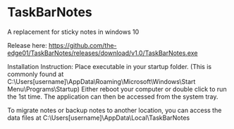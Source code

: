# TaskBarNotes
A replacement for sticky notes in windows 10

Release here: https://github.com/the-edge01/TaskBarNotes/releases/download/v1.0/TaskBarNotes.exe

Installation Instruction: Place executable in your startup folder. (This is commonly found at C:\Users[username]\AppData\Roaming\Microsoft\Windows\Start Menu\Programs\Startup) Either reboot your computer or double click to run the 1st time. The application can then be accessed from the system tray.

To migrate notes or backup notes to another location, you can access the data files at C:\Users[username]\AppData\Local\TaskBarNotes


